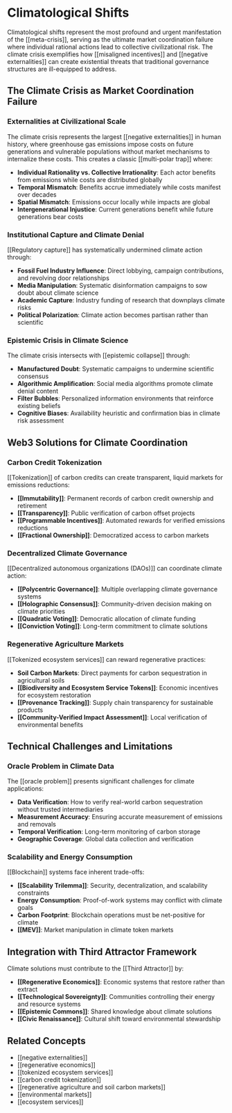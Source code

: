 # Climatological Shifts

Climatological shifts represent the most profound and urgent manifestation of the [[meta-crisis]], serving as the ultimate market coordination failure where individual rational actions lead to collective civilizational risk. The climate crisis exemplifies how [[misaligned incentives]] and [[negative externalities]] can create existential threats that traditional governance structures are ill-equipped to address.

## The Climate Crisis as Market Coordination Failure

### Externalities at Civilizational Scale
The climate crisis represents the largest [[negative externalities]] in human history, where greenhouse gas emissions impose costs on future generations and vulnerable populations without market mechanisms to internalize these costs. This creates a classic [[multi-polar trap]] where:

- **Individual Rationality vs. Collective Irrationality**: Each actor benefits from emissions while costs are distributed globally
- **Temporal Mismatch**: Benefits accrue immediately while costs manifest over decades
- **Spatial Mismatch**: Emissions occur locally while impacts are global
- **Intergenerational Injustice**: Current generations benefit while future generations bear costs

### Institutional Capture and Climate Denial
[[Regulatory capture]] has systematically undermined climate action through:
- **Fossil Fuel Industry Influence**: Direct lobbying, campaign contributions, and revolving door relationships
- **Media Manipulation**: Systematic disinformation campaigns to sow doubt about climate science
- **Academic Capture**: Industry funding of research that downplays climate risks
- **Political Polarization**: Climate action becomes partisan rather than scientific

### Epistemic Crisis in Climate Science
The climate crisis intersects with [[epistemic collapse]] through:
- **Manufactured Doubt**: Systematic campaigns to undermine scientific consensus
- **Algorithmic Amplification**: Social media algorithms promote climate denial content
- **Filter Bubbles**: Personalized information environments that reinforce existing beliefs
- **Cognitive Biases**: Availability heuristic and confirmation bias in climate risk assessment

## Web3 Solutions for Climate Coordination

### Carbon Credit Tokenization
[[Tokenization]] of carbon credits can create transparent, liquid markets for emissions reductions:
- **[[Immutability]]**: Permanent records of carbon credit ownership and retirement
- **[[Transparency]]**: Public verification of carbon offset projects
- **[[Programmable Incentives]]**: Automated rewards for verified emissions reductions
- **[[Fractional Ownership]]**: Democratized access to carbon markets

### Decentralized Climate Governance
[[Decentralized autonomous organizations (DAOs)]] can coordinate climate action:
- **[[Polycentric Governance]]**: Multiple overlapping climate governance systems
- **[[Holographic Consensus]]**: Community-driven decision making on climate priorities
- **[[Quadratic Voting]]**: Democratic allocation of climate funding
- **[[Conviction Voting]]**: Long-term commitment to climate solutions

### Regenerative Agriculture Markets
[[Tokenized ecosystem services]] can reward regenerative practices:
- **Soil Carbon Markets**: Direct payments for carbon sequestration in agricultural soils
- **[[Biodiversity and Ecosystem Service Tokens]]**: Economic incentives for ecosystem restoration
- **[[Provenance Tracking]]**: Supply chain transparency for sustainable products
- **[[Community-Verified Impact Assessment]]**: Local verification of environmental benefits

## Technical Challenges and Limitations

### Oracle Problem in Climate Data
The [[oracle problem]] presents significant challenges for climate applications:
- **Data Verification**: How to verify real-world carbon sequestration without trusted intermediaries
- **Measurement Accuracy**: Ensuring accurate measurement of emissions and removals
- **Temporal Verification**: Long-term monitoring of carbon storage
- **Geographic Coverage**: Global data collection and verification

### Scalability and Energy Consumption
[[Blockchain]] systems face inherent trade-offs:
- **[[Scalability Trilemma]]**: Security, decentralization, and scalability constraints
- **Energy Consumption**: Proof-of-work systems may conflict with climate goals
- **Carbon Footprint**: Blockchain operations must be net-positive for climate
- **[[MEV]]**: Market manipulation in climate token markets

## Integration with Third Attractor Framework

Climate solutions must contribute to the [[Third Attractor]] by:
- **[[Regenerative Economics]]**: Economic systems that restore rather than extract
- **[[Technological Sovereignty]]**: Communities controlling their energy and resource systems
- **[[Epistemic Commons]]**: Shared knowledge about climate solutions
- **[[Civic Renaissance]]**: Cultural shift toward environmental stewardship

## Related Concepts
- [[negative externalities]]
- [[regenerative economics]]
- [[tokenized ecosystem services]]
- [[carbon credit tokenization]]
- [[regenerative agriculture and soil carbon markets]]
- [[environmental markets]]
- [[ecosystem services]]